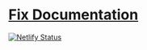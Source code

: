 # [Fix Documentation](https://docs.fix.security)

[![Netlify Status](https://api.netlify.com/api/v1/badges/9da83c76-ce50-4000-8c1a-0bae0b7fa162/deploy-status)](https://app.netlify.com/sites/fix-docs/deploys)
